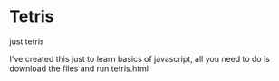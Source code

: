 # Tetris
just tetris

I've created this just to learn basics of javascript, all you need to do is download the files and run tetris.html
